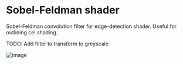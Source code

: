 # Sobel-Feldman shader
 Sobel-Feldman convolution filter for edge-detection shader. Useful for outlining cel shading.
 
 TODO:
 Add filter to transform to greyscale
 
![image](https://user-images.githubusercontent.com/16436765/125484541-09e513c1-7c33-4884-884c-e8d06b8d0ce3.png)
